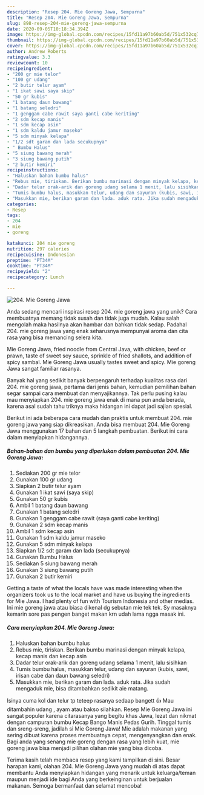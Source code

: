 ```yaml
---
description: "Resep 204. Mie Goreng Jawa, Sempurna"
title: "Resep 204. Mie Goreng Jawa, Sempurna"
slug: 898-resep-204-mie-goreng-jawa-sempurna
date: 2020-09-05T10:18:34.394Z
image: https://img-global.cpcdn.com/recipes/15fd11a97b60ab5d/751x532cq70/204-mie-goreng-jawa-foto-resep-utama.jpg
thumbnail: https://img-global.cpcdn.com/recipes/15fd11a97b60ab5d/751x532cq70/204-mie-goreng-jawa-foto-resep-utama.jpg
cover: https://img-global.cpcdn.com/recipes/15fd11a97b60ab5d/751x532cq70/204-mie-goreng-jawa-foto-resep-utama.jpg
author: Andrew Roberts
ratingvalue: 3.3
reviewcount: 10
recipeingredient:
- "200 gr mie telor"
- "100 gr udang"
- "2 butir telur ayam"
- "1 ikat sawi saya skip"
- "50 gr kubis"
- "1 batang daun bawang"
- "1 batang seledri"
- "1 genggam cabe rawit saya ganti cabe keriting"
- "2 sdm kecap manis"
- "1 sdm kecap asin"
- "1 sdm kaldu jamur maseko"
- "5 sdm minyak kelapa"
- "1/2 sdt garam dan lada secukupnya"
- " Bumbu Halus"
- "5 siung bawang merah"
- "3 siung bawang putih"
- "2 butir kemiri"
recipeinstructions:
- "Haluskan bahan bumbu halus"
- "Rebus mie, tiriskan. Berikan bumbu marinasi dengan minyak kelapa, kecap manis dan kecap asin"
- "Dadar telur orak-arik dan goreng udang selama 1 menit, lalu sisihkan"
- "Tumis bumbu halus, masukkan telur, udang dan sayuran (kubis, sawi, irisan cabe dan daun bawang seledri)"
- "Masukkan mie, berikan garam dan lada. aduk rata. Jika sudah mengaduk mie, bisa ditambahkan sedikit aie matang."
categories:
- Resep
tags:
- 204
- mie
- goreng

katakunci: 204 mie goreng 
nutrition: 297 calories
recipecuisine: Indonesian
preptime: "PT34M"
cooktime: "PT34M"
recipeyield: "2"
recipecategory: Lunch

---
```



![204. Mie Goreng Jawa](https://img-global.cpcdn.com/recipes/15fd11a97b60ab5d/751x532cq70/204-mie-goreng-jawa-foto-resep-utama.jpg)

Anda sedang mencari inspirasi resep 204. mie goreng jawa yang unik? Cara membuatnya memang tidak susah dan tidak juga mudah. Kalau salah mengolah maka hasilnya akan hambar dan bahkan tidak sedap. Padahal 204. mie goreng jawa yang enak seharusnya mempunyai aroma dan cita rasa yang bisa memancing selera kita.

Mie Goreng Jawa, fried noodle from Central Java, with chicken, beef or prawn, taste of sweet soy sauce, sprinkle of fried shallots, and addition of spicy sambal. Mie Goreng Jawa usually tastes sweet and spicy. Mie goreng Jawa sangat familiar rasanya.

Banyak hal yang sedikit banyak berpengaruh terhadap kualitas rasa dari 204. mie goreng jawa, pertama dari jenis bahan, kemudian pemilihan bahan segar sampai cara membuat dan menyajikannya. Tak perlu pusing kalau mau menyiapkan 204. mie goreng jawa enak di mana pun anda berada, karena asal sudah tahu triknya maka hidangan ini dapat jadi sajian spesial.


Berikut ini ada beberapa cara mudah dan praktis untuk membuat 204. mie goreng jawa yang siap dikreasikan. Anda bisa membuat 204. Mie Goreng Jawa menggunakan 17 bahan dan 5 langkah pembuatan. Berikut ini cara dalam menyiapkan hidangannya.

<!--inarticleads1-->

##### Bahan-bahan dan bumbu yang diperlukan dalam pembuatan 204. Mie Goreng Jawa:

1. Sediakan 200 gr mie telor
1. Gunakan 100 gr udang
1. Siapkan 2 butir telur ayam
1. Gunakan 1 ikat sawi (saya skip)
1. Gunakan 50 gr kubis
1. Ambil 1 batang daun bawang
1. Gunakan 1 batang seledri
1. Gunakan 1 genggam cabe rawit (saya ganti cabe keriting)
1. Gunakan 2 sdm kecap manis
1. Ambil 1 sdm kecap asin
1. Gunakan 1 sdm kaldu jamur maseko
1. Gunakan 5 sdm minyak kelapa
1. Siapkan 1/2 sdt garam dan lada (secukupnya)
1. Gunakan  Bumbu Halus
1. Sediakan 5 siung bawang merah
1. Gunakan 3 siung bawang putih
1. Gunakan 2 butir kemiri


Getting a taste of what the locals have was made interesting when the organizers took us to the local market and have us buying the ingredients for Mie Jawa. I had plenty of fun with Tourism Indonesia and other medias. Ini mie goreng jawa atau biasa dikenal dg sebutan mie tek tek. Sy masaknya kemarin sore pas pengen banget makan krn udah lama ngga masak ini. 

<!--inarticleads2-->

##### Cara menyiapkan 204. Mie Goreng Jawa:

1. Haluskan bahan bumbu halus
1. Rebus mie, tiriskan. Berikan bumbu marinasi dengan minyak kelapa, kecap manis dan kecap asin
1. Dadar telur orak-arik dan goreng udang selama 1 menit, lalu sisihkan
1. Tumis bumbu halus, masukkan telur, udang dan sayuran (kubis, sawi, irisan cabe dan daun bawang seledri)
1. Masukkan mie, berikan garam dan lada. aduk rata. Jika sudah mengaduk mie, bisa ditambahkan sedikit aie matang.


Isinya cuma kol dan telur tp teteep rasanya sedaap bangett 👍 Mau ditambahin udang , ayam atau bakso silahkan. Resep Mie Goreng Jawa ini sangat populer karena citarasanya yang begitu khas Jawa, lezat dan nikmat dengan campuran bumbu Kecap Bango Manis Pedas Gurih. Tinggal tumis dan sreng-sreng, jadilah si Mie Goreng Jawa! Mie adalah makanan yang sering dibuat karena proses membuatnya cepat, mengenyangkan dan enak. Bagi anda yang senang mie goreng dengan rasa yang lebih kuat, mie goreng jawa bisa menjadi pilihan olahan mie yang bisa dicoba. 

Terima kasih telah membaca resep yang kami tampilkan di sini. Besar harapan kami, olahan 204. Mie Goreng Jawa yang mudah di atas dapat membantu Anda menyiapkan hidangan yang menarik untuk keluarga/teman maupun menjadi ide bagi Anda yang berkeinginan untuk berjualan makanan. Semoga bermanfaat dan selamat mencoba!

